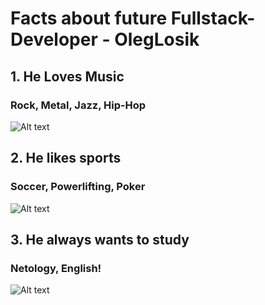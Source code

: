 # Facts about future Fullstack-Developer - OlegLosik

## 1. He Loves Music
### Rock, Metal, Jazz, Hip-Hop
![Alt text](../7b6c32a7be48a677e0a3c2cde934f1d5.jpg)
## 2. He likes sports
### Soccer, Powerlifting, Poker
![Alt text](../1638876033_27-sportishka-com-p-begun-sport-krasivo-foto-29.jpg)
## 3. He always wants to study
### Netology, English!
![Alt text](../6tPsJWL_o7Y.jpg)